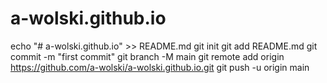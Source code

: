 # a-wolski.github.io

echo "# a-wolski.github.io" >> README.md
git init
git add README.md
git commit -m "first commit"
git branch -M main
git remote add origin https://github.com/a-wolski/a-wolski.github.io.git
git push -u origin main
